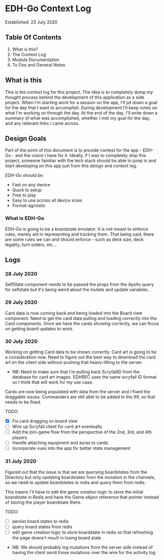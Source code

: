 # EDH-Go Context Log

Established: 23 July 2020

## Table Of Contents

1. What is this?
2. The Context Log
3. Module Documentation
4. To Dos and General Notes

## What is this

This is the context log for this project. The idea is to completely dump my thought process behind the development of this application as a side project.
When I'm starting work for a session on the app, I'll jot down a goal for the day that I want to accomplish. During development I'll keep notes on what I'm working on through the day. At the end of the day, I'll write down a summary of what was accomplished, whether I met my goal for the day, and any relevant links I came across.

## Design Goals

Part of the point of this document is to provide context for the app - EDH-Go - and the vision I have for it. Ideally, if I was to completely stop this project, someone familiar with the tech stack should be able to jump in and start developing on this app just from this design and context log.

_EDH-Go should be:_

- Fast on any device
- Quick to setup
- Free to play
- Easy to use across all device sizes
- Format-agnostic

### What is EDH-Go

EDH-Go is going to be a boardstate emulator. It is not meant to enforce rules, merely aid in representing and tracking them.
That being said, there are some rules we can and should enforce - such as deck size, deck legality, turn orders, etc...

## Logs

### 28 July 2020

SelfState component needs to be passed the props from the Apollo query for selfstate but it's being weird about the mutate and update variables.

### 29 July 2020

Card data is now coming back and being loaded into the Board view component.
Need to get the card data pulling and loading correctly into the Card components.
Once we have the cards showing correctly, we can focus on getting board updates to work.

### 30 July 2020

Working on getting Card data to be shown correctly. Card art is going to be a consideration now. Need to figure out the best way to download the card art on the client side without pushing that heavy-lifting to the server.

- NB: Need to make sure that I'm pulling back ScryfallID from the database for card art images. EDHREC uses the same scryfall ID format so I think that will work for my use case.

Cards are now being populated with data from the server and I fixed the draggable issues.
Commanders are still able to be added to the 99, so that needs to be fixed.

_TODO_:

- [x] Fix card dragging on board view
- [ ] Wire up Scryfall client for card art eventually
- [ ] Add the join-game flow from the perspective of the 2nd, 3rd, and 4th players.
- [ ] Handle attaching equipment and auras to cards.
- [ ] Incorporate vuex into the app for better state management

### 31 July 2020
Figured out that the issue is that we are querying boardstates from the Directory but only updating boardstates from the mutation in the channels, so we need to update boardstates in redis and query them from redis. 

This means I'll have to edit the game creation logic to store the initial boardstate in Redis and have the Game object reference that pointer instead of storing the player boardstate there. 

TODO: 
- [ ] persist board states to redis
- [ ] query board states from redis
- [ ] edit game creation logic to store boardstate in redis so that refreshing the page doens't result in losing board state

* NB: We should probably log mutations from the server side instead of having the client send those mutations over the wire for the activity log


